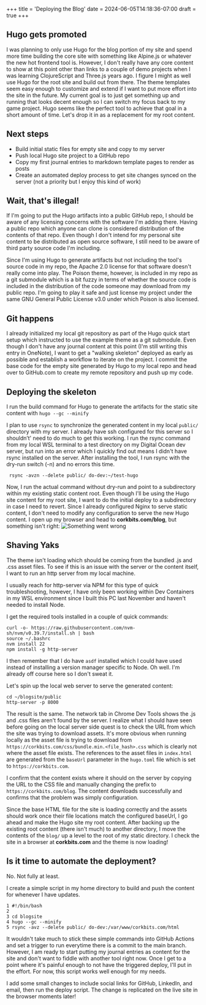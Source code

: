 +++
title = 'Deploying the Blog'
date = 2024-06-05T14:18:36-07:00
draft = true
+++

## Hugo gets promoted
I was planning to only use Hugo for the blog portion of my site and spend more time building the core site with something like Alpine.js or whatever the new hot frontend tool is. However, I don't really have any core content to show at this point other than links to a couple of demo projects when I was learning ClojureScript and Three.js years ago. I figure I might as well use Hugo for the root site and build out from there. The theme templates seem easy enough to customize and extend if I want to put more effort into the site in the future. My current goal is to just get something up and running that looks decent enough so I can switch my focus back to my game project. Hugo seems like the perfect tool to achieve that goal in a short amount of time. Let's drop it in as a replacement for my root content.

## Next steps
* Build initial static files for empty site and copy to my server
* Push local Hugo site project to a GitHub repo
* Copy my first journal entries to markdown template pages to render as posts
* Create an automated deploy process to get site changes synced on the server (not a priority but I enjoy this kind of work)
	
## Wait, that's illegal!

If I'm going to put the Hugo artifacts into a public GitHub repo, I should be aware of any licensing concerns with the software I'm adding there. Having a public repo which anyone can clone is considered distribution of the contents of that repo. Even though I don't intend for my personal site content to be distributed as open source software, I still need to be aware of third party source code I'm including.

Since I'm using Hugo to generate artifacts but not including the tool's source code in my repo, the Apache 2.0 license for that software doesn't really come into play. The Poison theme, however, is included in my repo as a git submodule which is a bit fuzzy in terms of whether the source code is included in the distribution of the code someone may download from my public repo. I'm going to play it safe and just license my project under the same GNU General Public License v3.0 under which Poison is also licensed.

## Git happens

I already initialized my local git repository as part of the Hugo quick start setup which instructed to use the example theme as a git submodule. Even though I don't have any journal content at this point (I'm still writing this entry in OneNote), I want to get a "walking skeleton" deployed as early as possible and establish a workflow to iterate on the project. I commit the base code for the empty site generated by Hugo to my local repo and head over to GitHub.com to create my remote repository and push up my code.

## Deploying the skeleton

I run the build command for Hugo to generate the artifacts for the static site content with `hugo --gc --minify`

I plan to use `rsync` to synchronize the generated content in my local `public/` directory with my server. I already have ssh configured for this server so I shouldn’t' need to do much to get this working. I run the rsync command from my local WSL terminal to a test directory on my Digital Ocean dev server, but run into an error which I quickly find out means I didn't have rsync installed on the server. After installing the tool, I run rsync with the dry-run switch (-n) and no errors this time.
```
 rsync -avzn --delete public/ do-dev:~/test-hugo
```

Now, I run the actual command without dry-run and point to a subdirectory within my existing static content root. Even though I'll be using the Hugo site content for my root site, I want to do the initial deploy to a subdirectory in case I need to revert. Since I already configured Nginx to serve static content, I don't need to modify any configuration to serve the new Hugo content. I open up my browser and head to **corkbits.com/blog**, but something isn't right:
![Something went wrong](/images/20240604/something_wrong.png)

## Shaving Yaks

The theme isn't loading which should be coming from the bundled .js and .css asset files. To see if this is an issue with the server or the content itself, I want to run an http server from my local machine.

I usually reach for http-server via NPM for this type of quick troubleshooting, however, I have only been working within Dev Containers in my WSL environment since I built this PC last November and haven't needed to install Node.

I get the required tools installed in a couple of quick commands:
```
curl -o- https://raw.githubusercontent.com/nvm-sh/nvm/v0.39.7/install.sh | bash
source ~/.bashrc
nvm install 22
npm install -g http-server
```

I then remember that I do have `asdf` installed which I could have used instead of installing a version manager specific to Node. Oh well. I'm already off course here so I don't sweat it.

Let's spin up the local web server to serve the generated content:
```
cd ~/blogsite/public
http-server -p 8000
```
The result is the same. The network tab in Chrome Dev Tools shows the .js and .css files aren't found by the server. I realize what I should have seen before going on the local server side quest is to check the URL from which the site was trying to download assets. It's more obvious when running locally as the asset file is trying to download from 
`https://corkbits.com/css/bundle.min.<file_hash>.css` which is clearly not where the asset file exists. The references to the asset files in `index.html` are generated from the `baseUrl` parameter in the `hugo.toml` file which is set to `https://corkbits.com`.

I confirm that the content exists where it should on the server by copying the URL to the CSS file and manually changing the prefix to `https://corkbits.com/blog`. The content downloads successfully and confirms that the problem was simply configuration.

Since the base HTML file for the site is loading correctly and the assets should work once their file locations match the configured baseUrl, I go ahead and make the Hugo site my root content. After backing up the existing root content (there isn't much) to another directory, I move the contents of the `blog/` up a level to the root of my static directory. I check the site in a browser at **corkbits.com** and the theme is now loading!

## Is it time to automate the deployment?
No. Not fully at least.

I create a simple script in my home directory to build and push the content for whenever I have updates.
```
1 #!/bin/bash
2
3 cd blogsite
4 hugo --gc --minify
5 rsync -avz --delete public/ do-dev:/var/www/corkbits.com/html
```

It wouldn't take much to stick these simple commands into GitHub Actions and set a trigger to run everytime there is a commit to the main branch. However, I am ready to start putting my journal entries as content for the site and don't want to fiddle with another tool right now. Once I get to a point where it's painful enough to not have the triggered deploy, I'll put in the effort. For now, this script works well enough for my needs.

I add some small changes to include social links for GitHub, LinkedIn, and email, then run the deploy script. The change is replicated on the live site in the browser moments later!



